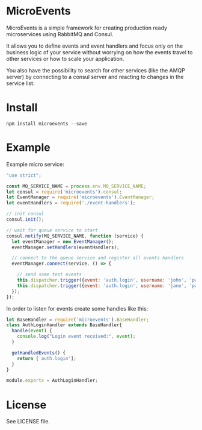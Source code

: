 MicroEvents
===========

MicroEvents is a simple framework for creating production ready microservices
using RabbitMQ and Consul.

It allows you to define events and event handlers and focus only on the business
logic of your service without worrying on how the events travel to other services
or how to scale your application.

You also have the possibility to search for other services (like the AMQP server)
by connecting to a consul server and reacting to changes in the service list.

Install
=======
```
npm install microevents --save
```

Example
=======

Example micro service:

```js
"use strict";

const MQ_SERVICE_NAME = process.env.MQ_SERVICE_NAME;
let consul = require('microevents').consul;
let EventManager = require('microevents').EventManager;
let eventHandlers = require('./event-handlers');

// init consul
consul.init();

// wait for queue service to start
consul.notify(MQ_SERVICE_NAME, function (service) {
  let eventManager = new EventManager();
  eventManager.setHandlers(eventHandlers);

  // connect to the queue service and register all events handlers
  eventManager.connect(service, () => {

    // send some test events
    this.dispatcher.trigger({event: 'auth.login', username: 'john', 'pass': 'secret'});
    this.dispatcher.trigger({event: 'auth.login', username: 'jane', 'pass': 'doe'});
  });
});
```

In order to listen for events create some handles like this:

```js
let BaseHandler = require('microevents').BaseHandler;
class AuthLoginHandler extends BaseHandler{
  handle(event) {
    console.log("Login event received:", event);
  }

  getHandledEvents() {
    return ['auth.login'];
  }
}

module.exports = AuthLoginHandler;
```

License
=======
See LICENSE file.

